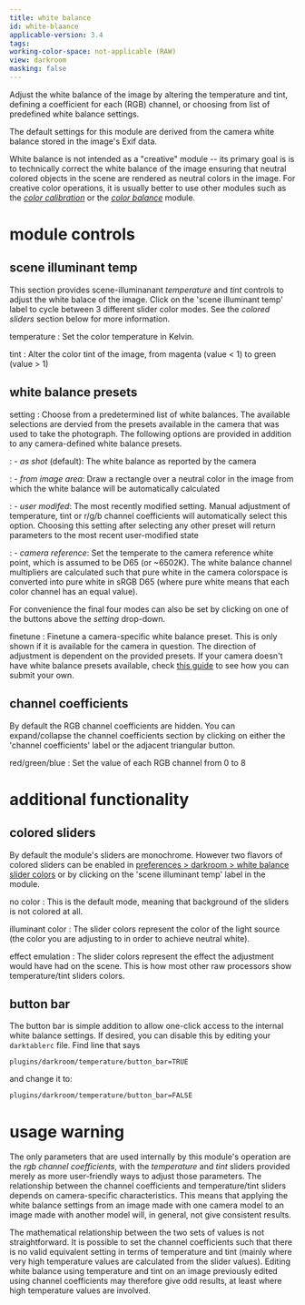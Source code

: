 ```yaml
---
title: white balance
id: white-blaance
applicable-version: 3.4
tags: 
working-color-space: not-applicable (RAW) 
view: darkroom
masking: false
---
```


Adjust the white balance of the image by altering the temperature and tint, defining a coefficient for each (RGB) channel, or choosing from list of predefined white balance settings.

The default settings for this module are derived from the camera white balance stored in the image's Exif data.

White balance is not intended as a "creative" module -- its primary goal is is to technically correct the white balance of the image ensuring that neutral colored objects in the scene are rendered as neutral colors in the image. For creative color operations, it is usually better to use other modules such as the [_color calibration_](./color-calibration.md) or the [_color balance_](./color-balance.md) module.

# module controls

## scene illuminant temp

This section provides scene-illuminanant _temperature_ and _tint_ controls to adjust the white balace of the image. Click on the 'scene illuminant temp' label to cycle between 3 different slider color modes. See the _colored sliders_ section below for more information.

temperature
: Set the color temperature in Kelvin.

tint
: Alter the color tint of the image, from magenta (value < 1) to green (value > 1)

## white balance presets

setting
: Choose from a predetermined list of white balances. The available selections are dervied from the presets available in the camera that was used to take the photograph. The following options are provided in addition to any camera-defined white balance presets.

: - _as shot_ (default): The white balance as reported by the camera

: - _from image area_: Draw a rectangle over a neutral color in the image from which the white balance will be automatically calculated

: - _user modifed_: The most recently modified setting. Manual adjustment of temperature, tint or r/g/b channel coefficients will automatically select this option. Choosing this setting after selecting any other preset will return parameters to the most recent user-modified state

: - _camera reference_: Set the temperate to the camera reference white point, which is assumed to be D65 (or ~6502K). The white balance channel multipliers are calculated such that pure white in the camera colorspace is converted into pure white in sRGB D65 (where pure white means that each color channel has an equal value). 

For convenience the final four modes can also be set by clicking on one of the buttons above the _setting_ drop-down.

finetune
: Finetune a camera-specific white balance preset. This is only shown if it is available for the camera in question. The direction of adjustment is dependent on the provided presets. If your camera doesn't have white balance presets available, check [this guide](https://github.com/darktable-org/darktable/wiki/White-balance-presets) to see how you can submit your own.

## channel coefficients

By default the RGB channel coefficients are hidden. You can expand/collapse the channel coefficients section by clicking on either the 'channel coefficients' label or the adjacent triangular button.

red/green/blue
: Set the value of each RGB channel from 0 to 8

# additional functionality

## colored sliders

By default the module's sliders are monochrome. However two flavors of colored sliders can be enabled in [preferences > darkroom > white balance slider colors](../../preferences-settings/darkroom.md) or by clicking on the 'scene illuminant temp' label in the module.

no color
: This is the default mode, meaning that background of the sliders is not colored at all.

illuminant color
: The slider colors represent the color of the light source (the color you are adjusting to in order to achieve neutral white).

effect emulation
: The slider colors represent the effect the adjustment would have had on the scene. This is how most other raw processors show temperature/tint sliders colors.

## button bar

The button bar is simple addition to allow one-click access to the internal white balance settings. If desired, you can disable this by editing your `darktablerc` file. Find line that says

```
plugins/darkroom/temperature/button_bar=TRUE
```

and change it to:

```
plugins/darkroom/temperature/button_bar=FALSE
```

# usage warning

The only parameters that are used internally by this module's operation are the _rgb channel coefficients_, with the _temperature_ and _tint_ sliders provided merely as more user-friendly ways to adjust those parameters. The relationship between the channel coefficients and temperature/tint sliders depends on camera-specific characteristics. This means that applying the white balance settings from an image made with one camera model to an image made with another model will, in general, not give consistent results.

The mathematical relationship between the two sets of values is not straightforward. It is possible to set the channel coefficients such that there is no valid equivalent setting in terms of temperature and tint (mainly where very high temperature values are calculated from the slider values). Editing white balance using temperature and tint on an image previously edited using channel coefficients may therefore give odd results, at least where high temperature values are involved.

